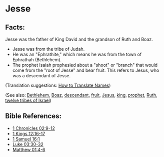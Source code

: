 # Jesse #

## Facts: ##

Jesse was the father of King David and the grandson of Ruth and Boaz.

* Jesse was from the tribe of Judah.
* He was an "Ephrathite," which means he was from the town of Ephrathah (Bethlehem).
* The prophet Isaiah prophesied about a "shoot" or "branch" that would come from the "root of Jesse" and bear fruit. This refers to Jesus, who was a descendant of Jesse.

(Translation suggestions: [How to Translate Names](en/ta-vol1/translate/man/translate-names))

(See also: [Bethlehem](../other/bethlehem.md), [Boaz](../other/boaz.md), [descendant](../other/descendant.md), [fruit](../kt/fruit.md), [Jesus](../kt/jesus.md), [king](../other/king.md), [prophet](../kt/prophet.md), [Ruth](../other/ruth.md), [twelve tribes of Israel](../other/12tribesofisrael.md))

## Bible References: ##

* [1 Chronicles 02:9-12](en/tn/1ch/help/02/09)
* [1 Kings 12:16-17](en/tn/1ki/help/12/16)
* [1 Samuel 16:1](en/tn/1sa/help/16/01)
* [Luke 03:30-32](en/tn/luk/help/03/30)
* [Matthew 01:4-6](en/tn/mat/help/01/04)